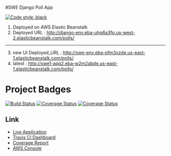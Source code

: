 #SWE Django Poll App

[![Code style: black](https://img.shields.io/badge/code%20style-black-000000.svg)](https://github.com/psf/black)

1. Deployed on AWS Elastic Beanstalk
2. Deployed URL : http://django-env.eba-uhg6a3fp.us-west-2.elasticbeanstalk.com/polls/
- - - - - 
3. new UI Deployed_URL : http://swe-env.eba-pfm3vzde.us-east-1.elasticbeanstalk.com/polls/
4. latest : http://swe1-app2.eba-w2m2abde.us-east-1.elasticbeanstalk.com/polls/

# Project Badges

[![Build Status](https://app.travis-ci.com/NeelGaji/swe1-app.svg?branch=main)](https://app.travis-ci.com/NeelGaji/swe1-app)
[![Coverage Status](https://coveralls.io/repos/github/NeelGaji/swe1-app/badge.svg?branch=main)](https://coveralls.io/github/NeelGaji/swe1-app?branch=main)
[![Coverage Status](https://img.shields.io/coveralls/github/NeelGaji/swe1-app/main)](https://coveralls.io/github/NeelGaji/swe1-app?branch=main)

## Link
- [Live Application](http://swe1-app2.eba-w2m2abde.us-east-1.elasticbeanstalk.com/polls/)
- [Travis CI Dashboard](https://travis-ci.com/NeelGaji/swe1-app)
- [Coverage Report](https://coveralls.io/github/NeelGaji/swe1-app)
- [AWS Console](https://console.aws.amazon.com/elasticbeanstalk/home?region=us-east-1)

